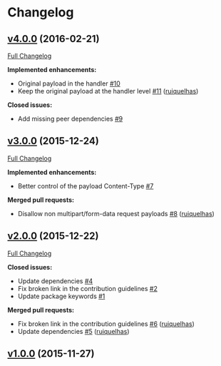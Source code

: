 # Changelog

## [v4.0.0](https://github.com/ruiquelhas/blaine/tree/v4.0.0) (2016-02-21)
[Full Changelog](https://github.com/ruiquelhas/blaine/compare/v3.0.0...v4.0.0)

**Implemented enhancements:**

- Original payload in the handler [\#10](https://github.com/ruiquelhas/blaine/issues/10)
- Keep the original payload at the handler level [\#11](https://github.com/ruiquelhas/blaine/pull/11) ([ruiquelhas](https://github.com/ruiquelhas))

**Closed issues:**

- Add missing peer dependencies [\#9](https://github.com/ruiquelhas/blaine/issues/9)

## [v3.0.0](https://github.com/ruiquelhas/blaine/tree/v3.0.0) (2015-12-24)
[Full Changelog](https://github.com/ruiquelhas/blaine/compare/v2.0.0...v3.0.0)

**Implemented enhancements:**

- Better control of the payload Content-Type [\#7](https://github.com/ruiquelhas/blaine/issues/7)

**Merged pull requests:**

- Disallow non multipart/form-data request payloads [\#8](https://github.com/ruiquelhas/blaine/pull/8) ([ruiquelhas](https://github.com/ruiquelhas))

## [v2.0.0](https://github.com/ruiquelhas/blaine/tree/v2.0.0) (2015-12-22)
[Full Changelog](https://github.com/ruiquelhas/blaine/compare/v1.0.0...v2.0.0)

**Closed issues:**

- Update dependencies [\#4](https://github.com/ruiquelhas/blaine/issues/4)
- Fix broken link in the contribution guidelines [\#2](https://github.com/ruiquelhas/blaine/issues/2)
- Update package keywords [\#1](https://github.com/ruiquelhas/blaine/issues/1)

**Merged pull requests:**

- Fix broken link in the contribution guidelines [\#6](https://github.com/ruiquelhas/blaine/pull/6) ([ruiquelhas](https://github.com/ruiquelhas))
- Update dependencies [\#5](https://github.com/ruiquelhas/blaine/pull/5) ([ruiquelhas](https://github.com/ruiquelhas))

## [v1.0.0](https://github.com/ruiquelhas/blaine/tree/v1.0.0) (2015-11-27)
